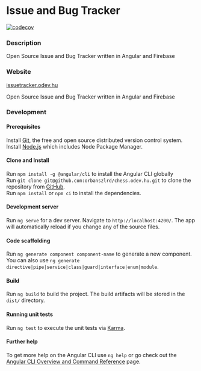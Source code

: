 # Issue and Bug Tracker

[![codecov](https://codecov.io/gh/orbanszlrd/issuetracker.odev.hu/branch/development/graph/badge.svg?token=HA3RJ2Y7FB)](https://codecov.io/gh/orbanszlrd/issuetracker.odev.hu)

### Description

Open Source Issue and Bug Tracker written in Angular and Firebase

### Website
[issuetracker.odev.hu](https://issuetracker.odev.hu/)  


Open Source Issue and Bug Tracker written in Angular and Firebase

### Development

#### Prerequisites

Install [Git](https://git-scm.com/book/en/v2/Getting-Started-Installing-Git), the free and open source distributed version control system.  
Install [Node.js](https://nodejs.org/) which includes Node Package Manager.  

#### Clone and Install
Run `npm install -g @angular/cli` to install the Angular CLI globally  
Run `git clone git@github.com:orbanszlrd/chess.odev.hu.git` to clone the repository from [GitHub](https://github.com/orbanszlrd/chess.odev.hu).  
Run `npm install` or `npm ci` to install the dependencies.

#### Development server

Run `ng serve` for a dev server. Navigate to `http://localhost:4200/`. The app will automatically reload if you change any of the source files.

#### Code scaffolding

Run `ng generate component component-name` to generate a new component. You can also use `ng generate directive|pipe|service|class|guard|interface|enum|module`.

#### Build

Run `ng build` to build the project. The build artifacts will be stored in the `dist/` directory.

#### Running unit tests

Run `ng test` to execute the unit tests via [Karma](https://karma-runner.github.io).

#### Further help

To get more help on the Angular CLI use `ng help` or go check out the [Angular CLI Overview and Command Reference](https://angular.io/cli) page.

